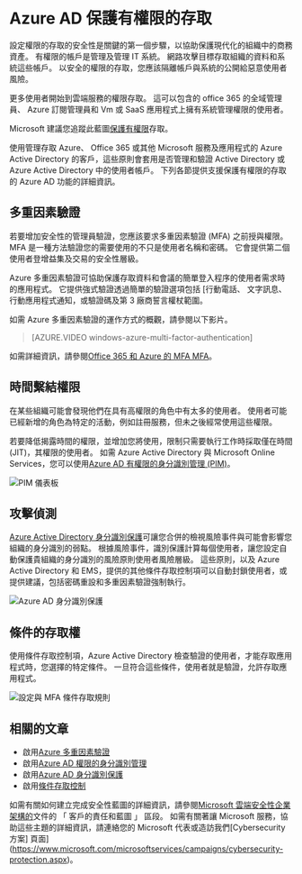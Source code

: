<properties
    pageTitle="保護 Azure AD 中的 [權限的存取 |Microsoft Azure"
    description="主題說明確保安全 Azure Azure Active Directory 與 Microsoft 線上服務的存取權限的方法。"
    services="active-directory"
    documentationCenter=""
    authors="kgremban"
    manager="femila"
    editor="mwahl"/>

<tags
    ms.service="active-directory"
    ms.workload="identity"
    ms.tgt_pltfrm="na"
    ms.devlang="na"
    ms.topic="article"
    ms.date="10/26/2016"
    ms.author="kgremban"/>


# <a name="securing-privileged-access-in-azure-ad"></a>Azure AD 保護有權限的存取

設定權限的存取的安全性是關鍵的第一個步驟，以協助保護現代化的組織中的商務資產。 有權限的帳戶是管理及管理 IT 系統。 網路攻擊目標存取組織的資料和系統這些帳戶。 以安全的權限的存取，您應該隔離帳戶與系統的公開給惡意使用者風險。

更多使用者開始到雲端服務的權限存取。 這可以包含的 office 365 的全域管理員、 Azure 訂閱管理員和 Vm 或 SaaS 應用程式上擁有系統管理權限的使用者。

Microsoft 建議您追蹤此藍圖[保護有權限](https://technet.microsoft.com/library/mt631194.aspx)存取。

使用管理存取 Azure、 Office 365 或其他 Microsoft 服務及應用程式的 Azure Active Directory 的客戶，這些原則會套用是否管理和驗證 Active Directory 或 Azure Active Directory 中的使用者帳戶。 下列各節提供支援保護有權限的存取的 Azure AD 功能的詳細資訊。

## <a name="multi-factor-authentication"></a>多重因素驗證

若要增加安全性的管理員驗證，您應該要求多重因素驗證 (MFA) 之前授與權限。 MFA 是一種方法驗證您的需要使用的不只是使用者名稱和密碼。 它會提供第二個使用者登增益集及交易的安全性層級。

Azure 多重因素驗證可協助保護存取資料和會議的簡單登入程序的使用者需求時的應用程式。 它提供強式驗證透過簡單的驗證選項包括 [行動電話、 文字訊息、 行動應用程式通知，或驗證碼及第 3 廠商誓言權杖範圍。

如需 Azure 多重因素驗證的運作方式的概觀，請參閱以下影片。

>[AZURE.VIDEO windows-azure-multi-factor-authentication]

如需詳細資訊，請參閱[Office 365 和 Azure 的 MFA MFA](https://blogs.technet.microsoft.com/ad/2014/02/11/mfa-for-office-365-and-mfa-for-azure/)。

## <a name="time-bound-privileges"></a>時間繫結權限

在某些組織可能會發現他們在具有高權限的角色中有太多的使用者。 使用者可能已經新增的角色為特定的活動，例如註冊服務，但未之後經常使用這些權限。

若要降低揭露時間的權限，並增加您將使用，限制只需要執行工作時採取僅在時間 (JIT)，其權限的使用者。 如需 Azure Active Directory 與 Microsoft Online Services，您可以使用[Azure AD 有權限的身分識別管理 (PIM)](http://aka.ms/AzurePIM)。


![PIM 儀表板][2]


## <a name="attack-detection"></a>攻擊偵測

[Azure Active Directory 身分識別保護](../active-directory-identityprotection.md)可讓您合併的檢視風險事件與可能會影響您組織的身分識別的弱點。 根據風險事件，識別保護計算每個使用者，讓您設定自動保護貴組織的身分識別的風險原則使用者風險層級。 這些原則，以及 Azure Active Directory 和 EMS，提供的其他條件存取控制項可以自動封鎖使用者，或提供建議，包括密碼重設和多重因素驗證強制執行。

![Azure AD 身分識別保護][3]

## <a name="conditional-access"></a>條件的存取權

使用條件存取控制項，Azure Active Directory 檢查驗證的使用者，才能存取應用程式時，您選擇的特定條件。 一旦符合這些條件，使用者就是驗證，允許存取應用程式。


![設定與 MFA 條件存取規則][4]


## <a name="related-articles"></a>相關的文章

- 啟用[Azure 多重因素驗證](../../multi-factor-authentication/multi-factor-authentication-get-started-cloud.md)
- 啟用[Azure AD 權限的身分識別管理](../active-directory-privileged-identity-management-configure.md)
- 啟用[Azure AD 身分識別保護](../active-directory-identityprotection.md)
- 啟用[條件存取控制](../active-directory-conditional-access.md)


如需有關如何建立完成安全性藍圖的詳細資訊，請參閱[Microsoft 雲端安全性企業架構的](http://aka.ms/securecustomer)文件的 「 客戶的責任和藍圖 」 區段。 如需有關著讓 Microsoft 服務，協助這些主題的詳細資訊，請連絡您的 Microsoft 代表或造訪我們[Cybersecurity 方案] 頁面](https://www.microsoft.com/microsoftservices/campaigns/cybersecurity-protection.aspx)。

<!--Image references-->
[1]: ../media/active-directory-privileged-identity-management-configure/Search_PIM.png
[2]: ../media/active-directory-privileged-identity-management-configure/PIM_Dash.png
[3]: ../media/active-directory-identityprotection/29.png
[4]: ../media/active-directory-conditional-access/conditionalaccess-saas-apps.png
